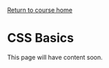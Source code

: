 <a href="https://wes-chen.github.io/build-a-website/">Return to course home</a>

# CSS Basics

This page will have content soon.
